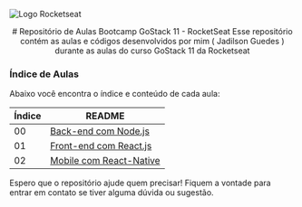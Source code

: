 ![Logo Rocketseat](https://camo.githubusercontent.com/d25397e9df01fe7882dcc1cbc96bdf052ffd7d0c/68747470733a2f2f73746f726167652e676f6f676c65617069732e636f6d2f676f6c64656e2d77696e642f626f6f7463616d702d676f737461636b2f6865616465722d6465736166696f732e706e67)

<center>
# Repositório de Aulas Bootcamp GoStack 11 - RocketSeat
Esse repositório contém as aulas e códigos desenvolvidos por mim ( Jadilson Guedes ) durante as aulas do curso GoStack 11 da Rocketseat
</center>

### Índice de Aulas

Abaixo você encontra o índice e conteúdo de cada aula:

| Índice | README                                                                                                                 |
| ------ | ---------------------------------------------------------------------------------------------------------------------- |
| 00     | [Back-end com Node.js](https://github.com/jadilson12/aulas-bootcamp-GoStack11/tree/main/00-backend-com-nodejs)         |
| 01     | [Front-end com React.js](https://github.com/jadilson12/aulas-bootcamp-GoStack11/tree/main/01-frontend-com-reactjs)     |
| 02     | [Mobile com React-Native](https://github.com/jadilson12/aulas-bootcamp-GoStack11/tree/main/02-mobile-com-react-native) |

Espero que o repositório ajude quem precisar!
Fiquem a vontade para entrar em contato se tiver alguma dúvida ou sugestão.
